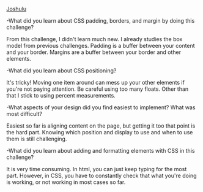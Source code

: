 [Joshulu](Joshulu.github.io)

-What did you learn about CSS padding, borders, and margin by doing this challenge?

From this challenge, I didn't learn much new.  I already studies the box model from previous challenges.  Padding is a buffer between your content and your border.  Margins are a buffer between your border and other elements.

-What did you learn about CSS positioning?

It's tricky!  Moving one item around can mess up your other elements if you're not paying attention.  Be careful using too many floats.  Other than that I stick to using percent measurements.

-What aspects of your design did you find easiest to implement? What was most difficult?

Easiest so far is aligning content on the page, but getting it too that point is the hard part.  Knowing which position and display to use and when to use them is still challenging.

-What did you learn about adding and formatting elements with CSS in this challenge?

It is very time consuming.  In html, you can just keep typing for the most part.  However, in CSS, you have to constantly check that what you're doing is working, or not working in most cases so far.



